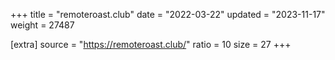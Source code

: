 +++
title = "remoteroast.club"
date = "2022-03-22"
updated = "2023-11-17"
weight = 27487

[extra]
source = "https://remoteroast.club/"
ratio = 10
size = 27
+++
